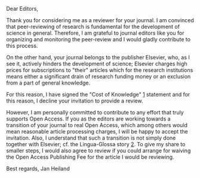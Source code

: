 Dear Editors,

Thank you for considering me as a reviewer for your journal. I am convinced that peer-reviewing of research is fundamental for the development of science in general. Therefore, I am grateful to journal editors like you for organizing and monitoring the peer-review and I would gladly contribute to this process.

On the other hand, your journal belongs to the publisher Elsevier, who, as I see it, actively hinders the development of science; Elsevier charges high prices for subscriptions to "their" articles which for the research institutions means either a significant drain of research funding money or an exclusion from a part of general knowledge.

For this reason, I have signed the "Cost of Knowledge" [1] statement and for this reason, I decline your invitation to provide a review. 

However, I am personally committed to contribute to any effort that truly supports Open Access. If you as the editors are working towards a transition of your journal to real Open Access, which among others would mean reasonable article processing charges, I will be happy to accept the invitation. Also, I understand that such a transition is not simply done together with Elsevier; cf. the Lingua-Glossa story [2]. To give my share to smaller steps, I would also agree to review if you could arrange for waiving the Open Access Publishing Fee for the article I would be reviewing.

Best regards,
Jan Heiland

[1]: http://thecostofknowledge.com/
[2]: http://osc.universityofcalifornia.edu/2016/02/uc-lingustics-faculty-support-glossa/
